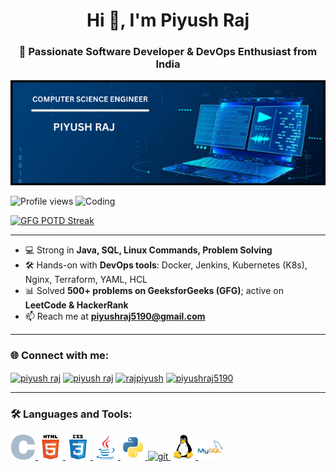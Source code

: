  <h1 align="center">Hi 👋, I'm Piyush Raj</h1>
<h3 align="center">🚀 Passionate Software Developer & DevOps Enthusiast from India</h3>

<p align="center">
  <img src="https://github.com/rajpiyush464/rajpiyush464/blob/main/Computer%20Science%20(1).png" alt="MasterHead" />
</p>

<img align="right" alt="Coding" width="400" src="https://s3.ap-south-1.amazonaws.com/www.prepbytes.com/images/course-mastheads/Coding+Foundation+in+Java.png">

<p align="left">
  <img src="https://komarev.com/ghpvc/?username=rajpiyush464&label=Profile%20views&color=0e75b6&style=flat" alt="Profile views" />
</p>

<p align="left">
  <!-- GFG Problem of the Day Streak Badge -->
  <a href="https://www.geeksforgeeks.org/user/piyushraj5190/">
    <img src="https://img.shields.io/badge/GFG-POTD_Streak-008080?style=flat&logo=geeksforgeeks" alt="GFG POTD Streak"/>
  </a>
</p>

---

- 💻 Strong in **Java, SQL, Linux Commands, Problem Solving**  
- 🛠️ Hands-on with **DevOps tools**: Docker, Jenkins, Kubernetes (K8s), Nginx, Terraform, YAML, HCL  
- 📊 Solved **500+ problems on GeeksforGeeks (GFG)**; active on **LeetCode & HackerRank**  
- 📫 Reach me at **[piyushraj5190@gmail.com](mailto:piyushraj5190@gmail.com)**  

---

<h3 align="left">🌐 Connect with me:</h3>
<p align="left">
<a href="https://linkedin.com/in/piyush raj" target="blank"><img align="center" src="https://raw.githubusercontent.com/rahuldkjain/github-profile-readme-generator/master/src/images/icons/Social/linked-in-alt.svg" alt="piyush raj" height="30" width="40" /></a>
<a href="https://www.hackerrank.com/piyush raj" target="blank"><img align="center" src="https://raw.githubusercontent.com/rahuldkjain/github-profile-readme-generator/master/src/images/icons/Social/hackerrank.svg" alt="piyush raj" height="30" width="40" /></a>
<a href="https://www.leetcode.com/rajpiyush" target="blank"><img align="center" src="https://raw.githubusercontent.com/rahuldkjain/github-profile-readme-generator/master/src/images/icons/Social/leet-code.svg" alt="rajpiyush" height="30" width="40" /></a>
<a href="https://auth.geeksforgeeks.org/user/piyushraj5190/" target="blank"><img align="center" src="https://raw.githubusercontent.com/rahuldkjain/github-profile-readme-generator/master/src/images/icons/Social/geeks-for-geeks.svg" alt="piyushraj5190" height="30" width="40" /></a>
</p>

---

<h3 align="left">🛠️ Languages and Tools:</h3>
<p align="left"> 
  <a href="https://www.cprogramming.com/" target="_blank" rel="noreferrer"> 
    <img src="https://raw.githubusercontent.com/devicons/devicon/master/icons/c/c-original.svg" alt="c" width="40" height="40"/> 
  </a> 
  <a href="https://www.w3.org/html/" target="_blank" rel="noreferrer"> 
    <img src="https://raw.githubusercontent.com/devicons/devicon/master/icons/html5/html5-original-wordmark.svg" alt="html5" width="40" height="40"/> 
  </a> 
  <a href="https://www.w3schools.com/css/" target="_blank" rel="noreferrer"> 
    <img src="https://raw.githubusercontent.com/devicons/devicon/master/icons/css3/css3-original-wordmark.svg" alt="css3" width="40" height="40"/> 
  </a> 
  <a href="https://www.java.com" target="_blank" rel="noreferrer"> 
    <img src="https://raw.githubusercontent.com/devicons/devicon/master/icons/java/java-original.svg" alt="java" width="40" height="40"/> 
  </a> 
  <a href="https://www.python.org" target="_blank" rel="noreferrer"> 
    <img src="https://raw.githubusercontent.com/devicons/devicon/master/icons/python/python-original.svg" alt="python" width="40" height="40"/> 
  </a> 
  <a href="https://git-scm.com/" target="_blank" rel="noreferrer"> 
    <img src="https://www.vectorlogo.zone/logos/git-scm/git-scm-icon.svg" alt="git" width="40" height="40"/> 
  </a> 
  <a href="https://www.linux.org/" target="_blank" rel="noreferrer"> 
    <img src="https://raw.githubusercontent.com/devicons/devicon/master/icons/linux/linux-original.svg" alt="linux" width="40" height="40"/> 
  </a> 
  <a href="https://www.mysql.com/" target="_blank" rel="noreferrer"> 
    <img src="https://raw.githubusercontent.com/devicons/devicon/master/icons/mysql/mysql-original-wordmark.svg" alt="mysql" width="40" height="40"/> 
  </a> 
  <a href="https://ww
